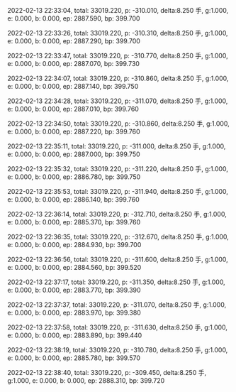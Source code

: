 2022-02-13 22:33:04, total: 33019.220, p: -310.010, delta:8.250 手, g:1.000, e: 0.000, b: 0.000, ep: 2887.590, bp: 399.700

2022-02-13 22:33:26, total: 33019.220, p: -310.310, delta:8.250 手, g:1.000, e: 0.000, b: 0.000, ep: 2887.290, bp: 399.700

2022-02-13 22:33:47, total: 33019.220, p: -310.770, delta:8.250 手, g:1.000, e: 0.000, b: 0.000, ep: 2887.070, bp: 399.730

2022-02-13 22:34:07, total: 33019.220, p: -310.860, delta:8.250 手, g:1.000, e: 0.000, b: 0.000, ep: 2887.140, bp: 399.750

2022-02-13 22:34:28, total: 33019.220, p: -311.070, delta:8.250 手, g:1.000, e: 0.000, b: 0.000, ep: 2887.010, bp: 399.760

2022-02-13 22:34:50, total: 33019.220, p: -310.860, delta:8.250 手, g:1.000, e: 0.000, b: 0.000, ep: 2887.220, bp: 399.760

2022-02-13 22:35:11, total: 33019.220, p: -311.000, delta:8.250 手, g:1.000, e: 0.000, b: 0.000, ep: 2887.000, bp: 399.750

2022-02-13 22:35:32, total: 33019.220, p: -311.220, delta:8.250 手, g:1.000, e: 0.000, b: 0.000, ep: 2886.780, bp: 399.750

2022-02-13 22:35:53, total: 33019.220, p: -311.940, delta:8.250 手, g:1.000, e: 0.000, b: 0.000, ep: 2886.140, bp: 399.760

2022-02-13 22:36:14, total: 33019.220, p: -312.710, delta:8.250 手, g:1.000, e: 0.000, b: 0.000, ep: 2885.370, bp: 399.760

2022-02-13 22:36:35, total: 33019.220, p: -312.670, delta:8.250 手, g:1.000, e: 0.000, b: 0.000, ep: 2884.930, bp: 399.700

2022-02-13 22:36:56, total: 33019.220, p: -311.600, delta:8.250 手, g:1.000, e: 0.000, b: 0.000, ep: 2884.560, bp: 399.520

2022-02-13 22:37:17, total: 33019.220, p: -311.350, delta:8.250 手, g:1.000, e: 0.000, b: 0.000, ep: 2883.770, bp: 399.390

2022-02-13 22:37:37, total: 33019.220, p: -311.070, delta:8.250 手, g:1.000, e: 0.000, b: 0.000, ep: 2883.970, bp: 399.380

2022-02-13 22:37:58, total: 33019.220, p: -311.630, delta:8.250 手, g:1.000, e: 0.000, b: 0.000, ep: 2883.890, bp: 399.440

2022-02-13 22:38:19, total: 33019.220, p: -310.780, delta:8.250 手, g:1.000, e: 0.000, b: 0.000, ep: 2885.780, bp: 399.570

2022-02-13 22:38:40, total: 33019.220, p: -309.450, delta:8.250 手, g:1.000, e: 0.000, b: 0.000, ep: 2888.310, bp: 399.720